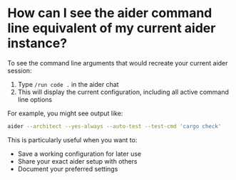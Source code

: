 # How can I see the aider command line equivalent of my current aider instance?

To see the command line arguments that would recreate your current aider session:

1. Type `/run code .` in the aider chat
2. This will display the current configuration, including all active command line options

For example, you might see output like:
```bash
aider --architect --yes-always --auto-test --test-cmd 'cargo check'
```

This is particularly useful when you want to:
- Save a working configuration for later use
- Share your exact aider setup with others
- Document your preferred settings
